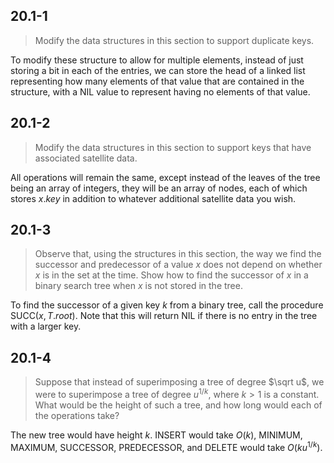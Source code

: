 ## 20.1-1

> Modify the data structures in this section to support duplicate keys.

To modify these structure to allow for multiple elements, instead of just storing a bit in each of the entries, we can store the head of a linked list representing how many elements of that value that are contained in the structure, with a $\text{NIL}$ value to represent having no elements of that value.

## 20.1-2

> Modify the data structures in this section to support keys that have associated satellite data.

All operations will remain the same, except instead of the leaves of the tree being an array of integers, they will be an array of nodes, each of which stores $x.key$ in addition to whatever additional satellite data you wish.

## 20.1-3

> Observe that, using the structures in this section, the way we find the successor and predecessor of a value $x$ does not depend on whether $x$ is in the set at the time. Show how to find the successor of $x$ in a binary search tree when $x$ is not stored in the tree.

To find the successor of a given key $k$ from a binary tree, call the procedure $\text{SUCC}(x, T.root)$. Note that this will return $\text{NIL}$ if there is no entry in the tree with a larger key.

## 20.1-4

> Suppose that instead of superimposing a tree of degree $\sqrt u$, we were to superimpose a tree of degree $u^{1 / k}$, where $k > 1$ is a constant. What would be the height of such a tree, and how long would each of the operations take?

The new tree would have height $k$. $\text{INSERT}$ would take $O(k)$, $\text{MINIMUM}$, $\text{MAXIMUM}$, $\text{SUCCESSOR}$, $\text{PREDECESSOR}$, and $\text{DELETE}$ would take $O(ku^{1 / k})$.
